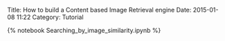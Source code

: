 Title: How to build a Content based Image Retrieval engine
Date: 2015-01-08 11:22
Category: Tutorial

{% notebook Searching_by_image_similarity.ipynb %}
